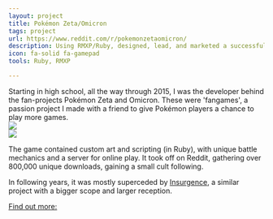 ```yaml
---
layout: project
title: Pokémon Zeta/Omicron
tags: project
url: https://www.reddit.com/r/pokemonzetaomicron/
description: Using RMXP/Ruby, designed, lead, and marketed a successful fan-game in the Pokémon universe with over 800,000 unique players.
icon: fa-solid fa-gamepad
tools: Ruby, RMXP

---
```


<div class='insurgence-grid'>


<div class='insurgence-card'>Starting in high school, all the way through 2015, I was the developer behind the fan-projects Pokémon Zeta and Omicron. These were 'fangames', a passion project I made with a friend to give Pokémon players a chance to play more games.</div>

<div><img src='/assets/zeta-menu.png'></img></div>
<div><img src='/assets/zeta-gym.png'></img></div>

<div class='insurgence-card'>
<p>The game contained custom art and scripting (in Ruby), with unique battle mechanics and a server for online play. It took off on Reddit, gathering over 800,000 unique downloads, gaining a small cult following. 
</p>
<p>In following years, it was mostly superceded by <a href="/projects/insurgence">Insurgence</a>, a similar project with a bigger scope and larger reception.</p>

</div>
</div>

<a href="{{url}}" class='cta-btn'>
Find out more: <i class="fa-solid fa-gamepad"></i>
</a>

